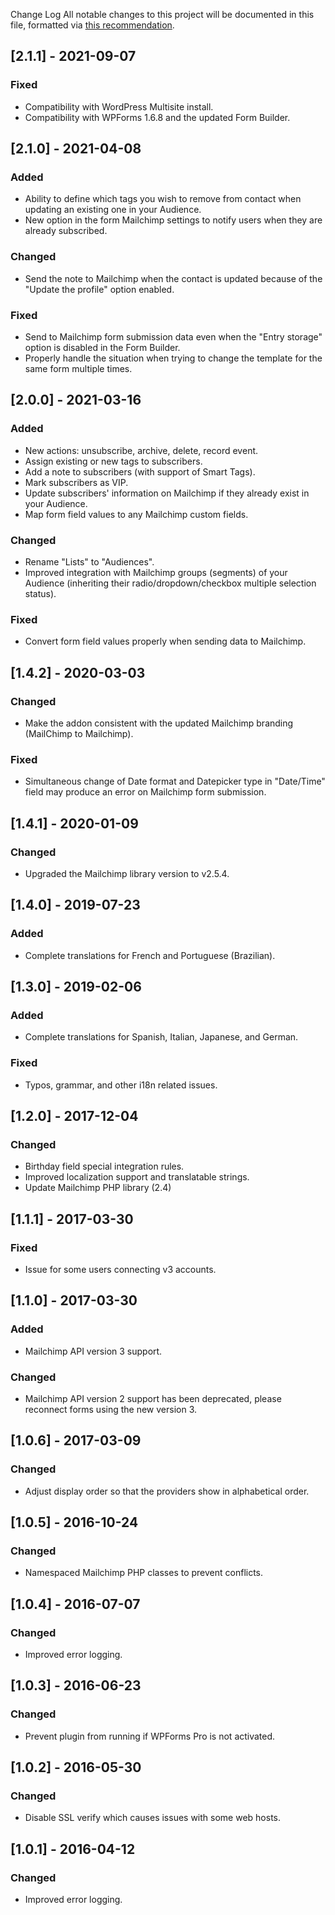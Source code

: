 Change Log
All notable changes to this project will be documented in this file, formatted via [this recommendation](https://keepachangelog.com/).

## [2.1.1] - 2021-09-07
### Fixed
- Compatibility with WordPress Multisite install.
- Compatibility with WPForms 1.6.8 and the updated Form Builder.

## [2.1.0] - 2021-04-08
### Added
- Ability to define which tags you wish to remove from contact when updating an existing one in your Audience.
- New option in the form Mailchimp settings to notify users when they are already subscribed.

### Changed
- Send the note to Mailchimp when the contact is updated because of the "Update the profile" option enabled. 

### Fixed
- Send to Mailchimp form submission data even when the "Entry storage" option is disabled in the Form Builder.
- Properly handle the situation when trying to change the template for the same form multiple times.

## [2.0.0] - 2021-03-16
### Added
- New actions: unsubscribe, archive, delete, record event. 
- Assign existing or new tags to subscribers.
- Add a note to subscribers (with support of Smart Tags).
- Mark subscribers as VIP.
- Update subscribers' information on Mailchimp if they already exist in your Audience.
- Map form field values to any Mailchimp custom fields.

### Changed
- Rename "Lists" to "Audiences".
- Improved integration with Mailchimp groups (segments) of your Audience (inheriting their radio/dropdown/checkbox multiple selection status).

### Fixed
- Convert form field values properly when sending data to Mailchimp.

## [1.4.2] - 2020-03-03
### Changed
- Make the addon consistent with the updated Mailchimp branding (MailChimp to Mailchimp).

### Fixed
- Simultaneous change of Date format and Datepicker type in "Date/Time" field may produce an error on Mailchimp form submission.

## [1.4.1] - 2020-01-09
### Changed
- Upgraded the Mailchimp library version to v2.5.4.

## [1.4.0] - 2019-07-23
### Added
- Complete translations for French and Portuguese (Brazilian).

## [1.3.0] - 2019-02-06
### Added
- Complete translations for Spanish, Italian, Japanese, and German.

### Fixed
- Typos, grammar, and other i18n related issues.

## [1.2.0] - 2017-12-04
### Changed
- Birthday field special integration rules.
- Improved localization support and translatable strings.
- Update Mailchimp PHP library (2.4)

## [1.1.1] - 2017-03-30
### Fixed
- Issue for some users connecting v3 accounts.

## [1.1.0] - 2017-03-30
### Added
- Mailchimp API version 3 support.

### Changed
- Mailchimp API version 2 support has been deprecated, please reconnect forms using the new version 3.

## [1.0.6] - 2017-03-09
### Changed
- Adjust display order so that the providers show in alphabetical order.

## [1.0.5] - 2016-10-24
### Changed
- Namespaced Mailchimp PHP classes to prevent conflicts.

## [1.0.4] - 2016-07-07
### Changed
- Improved error logging.

## [1.0.3] - 2016-06-23
### Changed
- Prevent plugin from running if WPForms Pro is not activated.

## [1.0.2] - 2016-05-30
### Changed
- Disable SSL verify which causes issues with some web hosts.

## [1.0.1] - 2016-04-12
### Changed
- Improved error logging.
